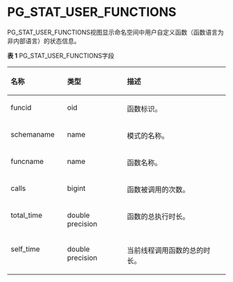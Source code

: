 # PG\_STAT\_USER\_FUNCTIONS

PG\_STAT\_USER\_FUNCTIONS视图显示命名空间中用户自定义函数（函数语言为非内部语言）的状态信息。

**表 1**  PG\_STAT\_USER\_FUNCTIONS字段

<a name="zh-cn_topic_0283136562_zh-cn_topic_0237122447_zh-cn_topic_0059779233_te239dd6a8538459c8560768e06dde95e"></a>
<table><thead align="left"><tr id="zh-cn_topic_0283136562_zh-cn_topic_0237122447_zh-cn_topic_0059779233_r8e022e4ab6144f1f9af4362cc33f4866"><th class="cellrowborder" valign="top" width="25.85%" id="mcps1.2.4.1.1"><p id="zh-cn_topic_0283136562_zh-cn_topic_0237122447_zh-cn_topic_0059779233_a0572079d799741d487589b6bca11fff5"><a name="zh-cn_topic_0283136562_zh-cn_topic_0237122447_zh-cn_topic_0059779233_a0572079d799741d487589b6bca11fff5"></a><a name="zh-cn_topic_0283136562_zh-cn_topic_0237122447_zh-cn_topic_0059779233_a0572079d799741d487589b6bca11fff5"></a>名称</p>
</th>
<th class="cellrowborder" valign="top" width="27.35%" id="mcps1.2.4.1.2"><p id="zh-cn_topic_0283136562_zh-cn_topic_0237122447_zh-cn_topic_0059779233_a181cf042340a44a0a56e0dd3a42c99e6"><a name="zh-cn_topic_0283136562_zh-cn_topic_0237122447_zh-cn_topic_0059779233_a181cf042340a44a0a56e0dd3a42c99e6"></a><a name="zh-cn_topic_0283136562_zh-cn_topic_0237122447_zh-cn_topic_0059779233_a181cf042340a44a0a56e0dd3a42c99e6"></a>类型</p>
</th>
<th class="cellrowborder" valign="top" width="46.800000000000004%" id="mcps1.2.4.1.3"><p id="zh-cn_topic_0283136562_zh-cn_topic_0237122447_zh-cn_topic_0059779233_a0a0acfb11bf44a75ad15f3c12f104b16"><a name="zh-cn_topic_0283136562_zh-cn_topic_0237122447_zh-cn_topic_0059779233_a0a0acfb11bf44a75ad15f3c12f104b16"></a><a name="zh-cn_topic_0283136562_zh-cn_topic_0237122447_zh-cn_topic_0059779233_a0a0acfb11bf44a75ad15f3c12f104b16"></a>描述</p>
</th>
</tr>
</thead>
<tbody><tr id="zh-cn_topic_0283136562_zh-cn_topic_0237122447_zh-cn_topic_0059779233_r0b04439ecadf44a89804f7bf9e3b2f53"><td class="cellrowborder" valign="top" width="25.85%" headers="mcps1.2.4.1.1 "><p id="zh-cn_topic_0283136562_zh-cn_topic_0237122447_zh-cn_topic_0059779233_ae17ddaf5cbda4d1d9fc10d8e10cc0f85"><a name="zh-cn_topic_0283136562_zh-cn_topic_0237122447_zh-cn_topic_0059779233_ae17ddaf5cbda4d1d9fc10d8e10cc0f85"></a><a name="zh-cn_topic_0283136562_zh-cn_topic_0237122447_zh-cn_topic_0059779233_ae17ddaf5cbda4d1d9fc10d8e10cc0f85"></a>funcid</p>
</td>
<td class="cellrowborder" valign="top" width="27.35%" headers="mcps1.2.4.1.2 "><p id="zh-cn_topic_0283136562_zh-cn_topic_0237122447_zh-cn_topic_0059779233_afa5fcea6a881442e9f5b2ac785df706a"><a name="zh-cn_topic_0283136562_zh-cn_topic_0237122447_zh-cn_topic_0059779233_afa5fcea6a881442e9f5b2ac785df706a"></a><a name="zh-cn_topic_0283136562_zh-cn_topic_0237122447_zh-cn_topic_0059779233_afa5fcea6a881442e9f5b2ac785df706a"></a>oid</p>
</td>
<td class="cellrowborder" valign="top" width="46.800000000000004%" headers="mcps1.2.4.1.3 "><p id="zh-cn_topic_0283136562_zh-cn_topic_0237122447_zh-cn_topic_0059779233_a4f18d92b243445e699e3f9b33a5dcb24"><a name="zh-cn_topic_0283136562_zh-cn_topic_0237122447_zh-cn_topic_0059779233_a4f18d92b243445e699e3f9b33a5dcb24"></a><a name="zh-cn_topic_0283136562_zh-cn_topic_0237122447_zh-cn_topic_0059779233_a4f18d92b243445e699e3f9b33a5dcb24"></a>函数标识。</p>
</td>
</tr>
<tr id="zh-cn_topic_0283136562_zh-cn_topic_0237122447_zh-cn_topic_0059779233_r8476f2b79e64480d828862aaa26eda90"><td class="cellrowborder" valign="top" width="25.85%" headers="mcps1.2.4.1.1 "><p id="zh-cn_topic_0283136562_zh-cn_topic_0237122447_zh-cn_topic_0059779233_a20515955c5dc4d179265a99c739ff5a2"><a name="zh-cn_topic_0283136562_zh-cn_topic_0237122447_zh-cn_topic_0059779233_a20515955c5dc4d179265a99c739ff5a2"></a><a name="zh-cn_topic_0283136562_zh-cn_topic_0237122447_zh-cn_topic_0059779233_a20515955c5dc4d179265a99c739ff5a2"></a>schemaname</p>
</td>
<td class="cellrowborder" valign="top" width="27.35%" headers="mcps1.2.4.1.2 "><p id="zh-cn_topic_0283136562_zh-cn_topic_0237122447_zh-cn_topic_0059779233_a803e038009b748d187c43a5ba8f83d48"><a name="zh-cn_topic_0283136562_zh-cn_topic_0237122447_zh-cn_topic_0059779233_a803e038009b748d187c43a5ba8f83d48"></a><a name="zh-cn_topic_0283136562_zh-cn_topic_0237122447_zh-cn_topic_0059779233_a803e038009b748d187c43a5ba8f83d48"></a>name</p>
</td>
<td class="cellrowborder" valign="top" width="46.800000000000004%" headers="mcps1.2.4.1.3 "><p id="zh-cn_topic_0283136562_zh-cn_topic_0237122447_zh-cn_topic_0059779233_a94316c6cf8644f3fadc6d99393a150f6"><a name="zh-cn_topic_0283136562_zh-cn_topic_0237122447_zh-cn_topic_0059779233_a94316c6cf8644f3fadc6d99393a150f6"></a><a name="zh-cn_topic_0283136562_zh-cn_topic_0237122447_zh-cn_topic_0059779233_a94316c6cf8644f3fadc6d99393a150f6"></a>模式的名称。</p>
</td>
</tr>
<tr id="zh-cn_topic_0283136562_zh-cn_topic_0237122447_zh-cn_topic_0059779233_rcd41bf68b5d84ce3aa0af6bd43f48927"><td class="cellrowborder" valign="top" width="25.85%" headers="mcps1.2.4.1.1 "><p id="zh-cn_topic_0283136562_zh-cn_topic_0237122447_zh-cn_topic_0059779233_ae209233719064edcb2c7489e0e69f947"><a name="zh-cn_topic_0283136562_zh-cn_topic_0237122447_zh-cn_topic_0059779233_ae209233719064edcb2c7489e0e69f947"></a><a name="zh-cn_topic_0283136562_zh-cn_topic_0237122447_zh-cn_topic_0059779233_ae209233719064edcb2c7489e0e69f947"></a>funcname</p>
</td>
<td class="cellrowborder" valign="top" width="27.35%" headers="mcps1.2.4.1.2 "><p id="zh-cn_topic_0283136562_zh-cn_topic_0237122447_zh-cn_topic_0059779233_a35a0cdaa97cb432a9bbdc8126d58a438"><a name="zh-cn_topic_0283136562_zh-cn_topic_0237122447_zh-cn_topic_0059779233_a35a0cdaa97cb432a9bbdc8126d58a438"></a><a name="zh-cn_topic_0283136562_zh-cn_topic_0237122447_zh-cn_topic_0059779233_a35a0cdaa97cb432a9bbdc8126d58a438"></a>name</p>
</td>
<td class="cellrowborder" valign="top" width="46.800000000000004%" headers="mcps1.2.4.1.3 "><p id="zh-cn_topic_0283136562_zh-cn_topic_0237122447_zh-cn_topic_0059779233_ac58b6506458245d5b2c9364448916d46"><a name="zh-cn_topic_0283136562_zh-cn_topic_0237122447_zh-cn_topic_0059779233_ac58b6506458245d5b2c9364448916d46"></a><a name="zh-cn_topic_0283136562_zh-cn_topic_0237122447_zh-cn_topic_0059779233_ac58b6506458245d5b2c9364448916d46"></a>函数名称。</p>
</td>
</tr>
<tr id="zh-cn_topic_0283136562_zh-cn_topic_0237122447_zh-cn_topic_0059779233_r1fb728a1339b42d2867f792155ac999d"><td class="cellrowborder" valign="top" width="25.85%" headers="mcps1.2.4.1.1 "><p id="zh-cn_topic_0283136562_zh-cn_topic_0237122447_zh-cn_topic_0059779233_ab385850afca2473c8ed3dcfaccf81a75"><a name="zh-cn_topic_0283136562_zh-cn_topic_0237122447_zh-cn_topic_0059779233_ab385850afca2473c8ed3dcfaccf81a75"></a><a name="zh-cn_topic_0283136562_zh-cn_topic_0237122447_zh-cn_topic_0059779233_ab385850afca2473c8ed3dcfaccf81a75"></a>calls</p>
</td>
<td class="cellrowborder" valign="top" width="27.35%" headers="mcps1.2.4.1.2 "><p id="zh-cn_topic_0283136562_zh-cn_topic_0237122447_zh-cn_topic_0059779233_ab3dbb3c91aa04956897ee281b46d4711"><a name="zh-cn_topic_0283136562_zh-cn_topic_0237122447_zh-cn_topic_0059779233_ab3dbb3c91aa04956897ee281b46d4711"></a><a name="zh-cn_topic_0283136562_zh-cn_topic_0237122447_zh-cn_topic_0059779233_ab3dbb3c91aa04956897ee281b46d4711"></a>bigint</p>
</td>
<td class="cellrowborder" valign="top" width="46.800000000000004%" headers="mcps1.2.4.1.3 "><p id="zh-cn_topic_0283136562_zh-cn_topic_0237122447_zh-cn_topic_0059779233_a8f1dc66229d04e1a8a8219ca27bc6d63"><a name="zh-cn_topic_0283136562_zh-cn_topic_0237122447_zh-cn_topic_0059779233_a8f1dc66229d04e1a8a8219ca27bc6d63"></a><a name="zh-cn_topic_0283136562_zh-cn_topic_0237122447_zh-cn_topic_0059779233_a8f1dc66229d04e1a8a8219ca27bc6d63"></a>函数被调用的次数。</p>
</td>
</tr>
<tr id="zh-cn_topic_0283136562_zh-cn_topic_0237122447_zh-cn_topic_0059779233_rf42e6ab38ef34ad78ae1ec22a03b7e07"><td class="cellrowborder" valign="top" width="25.85%" headers="mcps1.2.4.1.1 "><p id="zh-cn_topic_0283136562_zh-cn_topic_0237122447_zh-cn_topic_0059779233_a34353c0cb83b471ba30fdda115f0f2b7"><a name="zh-cn_topic_0283136562_zh-cn_topic_0237122447_zh-cn_topic_0059779233_a34353c0cb83b471ba30fdda115f0f2b7"></a><a name="zh-cn_topic_0283136562_zh-cn_topic_0237122447_zh-cn_topic_0059779233_a34353c0cb83b471ba30fdda115f0f2b7"></a>total_time</p>
</td>
<td class="cellrowborder" valign="top" width="27.35%" headers="mcps1.2.4.1.2 "><p id="zh-cn_topic_0283136562_zh-cn_topic_0237122447_zh-cn_topic_0059779233_a3125de3a8ac441f5843b772b8f901a13"><a name="zh-cn_topic_0283136562_zh-cn_topic_0237122447_zh-cn_topic_0059779233_a3125de3a8ac441f5843b772b8f901a13"></a><a name="zh-cn_topic_0283136562_zh-cn_topic_0237122447_zh-cn_topic_0059779233_a3125de3a8ac441f5843b772b8f901a13"></a>double precision</p>
</td>
<td class="cellrowborder" valign="top" width="46.800000000000004%" headers="mcps1.2.4.1.3 "><p id="zh-cn_topic_0283136562_zh-cn_topic_0237122447_zh-cn_topic_0059779233_a77832cfe0845486e904f60db7c70c6e1"><a name="zh-cn_topic_0283136562_zh-cn_topic_0237122447_zh-cn_topic_0059779233_a77832cfe0845486e904f60db7c70c6e1"></a><a name="zh-cn_topic_0283136562_zh-cn_topic_0237122447_zh-cn_topic_0059779233_a77832cfe0845486e904f60db7c70c6e1"></a>函数的总执行时长。</p>
</td>
</tr>
<tr id="zh-cn_topic_0283136562_zh-cn_topic_0237122447_zh-cn_topic_0059779233_r73262a50b5c340bc8786db87cfc5b965"><td class="cellrowborder" valign="top" width="25.85%" headers="mcps1.2.4.1.1 "><p id="zh-cn_topic_0283136562_zh-cn_topic_0237122447_zh-cn_topic_0059779233_aa6857fed27734c4faa3d46b51611c9ca"><a name="zh-cn_topic_0283136562_zh-cn_topic_0237122447_zh-cn_topic_0059779233_aa6857fed27734c4faa3d46b51611c9ca"></a><a name="zh-cn_topic_0283136562_zh-cn_topic_0237122447_zh-cn_topic_0059779233_aa6857fed27734c4faa3d46b51611c9ca"></a>self_time</p>
</td>
<td class="cellrowborder" valign="top" width="27.35%" headers="mcps1.2.4.1.2 "><p id="zh-cn_topic_0283136562_zh-cn_topic_0237122447_zh-cn_topic_0059779233_a6708bc962d0744fd8c0d0b5c39dc7798"><a name="zh-cn_topic_0283136562_zh-cn_topic_0237122447_zh-cn_topic_0059779233_a6708bc962d0744fd8c0d0b5c39dc7798"></a><a name="zh-cn_topic_0283136562_zh-cn_topic_0237122447_zh-cn_topic_0059779233_a6708bc962d0744fd8c0d0b5c39dc7798"></a>double precision</p>
</td>
<td class="cellrowborder" valign="top" width="46.800000000000004%" headers="mcps1.2.4.1.3 "><p id="zh-cn_topic_0283136562_zh-cn_topic_0237122447_zh-cn_topic_0059779233_a2032a7ab44f44d2eaa71a0b74c166512"><a name="zh-cn_topic_0283136562_zh-cn_topic_0237122447_zh-cn_topic_0059779233_a2032a7ab44f44d2eaa71a0b74c166512"></a><a name="zh-cn_topic_0283136562_zh-cn_topic_0237122447_zh-cn_topic_0059779233_a2032a7ab44f44d2eaa71a0b74c166512"></a>当前线程调用函数的总的时长。</p>
</td>
</tr>
</tbody>
</table>
